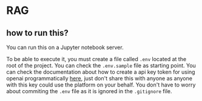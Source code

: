 # RAG

## how to run this?

You can run this on a Jupyter notebook server. 

To be able to execute it, you must create a file called `.env` located at the root of the project. 
You can check the `.env.sample` file as starting point. You can check the documentation about how to create
a api key token for using openai programmatically [here](https://platform.openai.com/docs/quickstart), just don't 
share this with anyone as anyone with this key could use the platform on your behalf. You don't have to worry about
commiting the `.env` file as it is ignored in the `.gitignore` file.